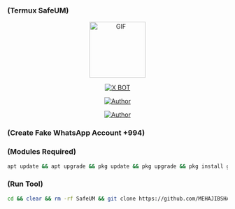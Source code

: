 ### (Termux SafeUM)


<p align="center">
<img src="https://d.top4top.io/p_1837luigd0.gif" alt="GIF" width="128" height="128"/>
</p>
<p align="center">
<a href="#"><img title="X BOT" src="https://img.shields.io/badge/Dark-Bot-blue?colorA=%23ff0000&colorB=%23017e40&style=for-the-badge"></a>
</p>
<p align="center">
<a href="https://github.com/MEHAJIBSHA"><img title="Author" src="https://img.shields.io/badge/Author-MrDevils-orange.svg?style=for-the-badge&logo=github"></a>
</p>
<p align="center">
<a href="https://github.com/techgod143/https://github.com/techgod143/SafeUM"><img title="Author" src="https://img.shields.io/badge/Author-MrDevils-orange.svg?style=for-the-badge&logo=github"></a>
</p>





### (Create Fake WhatsApp Account +994)





### (Modules Required)
 
 
````bash
apt update && apt upgrade && pkg update && pkg upgrade && pkg install git && pkg install python && pip install mechanize && pip install fake_useragent && pip install requests
````


 ### (Run Tool)
 
````bash
cd && clear && rm -rf SafeUM && git clone https://github.com/MEHAJIBSHA/SafeUM&& cd SafeUM && python Create.py
````
